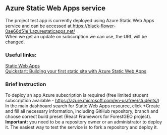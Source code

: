 ## Azure Static Web Apps service
The project test app is currently deployed using Azure Static Web Apps service
and can be accessed at https://black-flower-0ae66d51e.1.azurestaticapps.net/  
When we get an update on subscription we can use, the URL will be changed.  
  
### **Useful links:**  
[Static Web Apps](https://azure.microsoft.com/en-us/services/app-service/static/#overview)  
[Quickstart: Building your first static site with Azure Static Web Apps](https://docs.microsoft.com/en-us/azure/static-web-apps/getting-started?tabs=vanilla-javascript)

### **Brief Instruction**
To deploy an app Azure subscription is required (free limited student subscription available - https://azure.microsoft.com/en-us/free/students/)  
In the main dashboard search for Static Web Apps resource, click +Create and fill all necessary information, including GitHub repository, branch
and choose correct build preset (React Framework for ForestGEO project).  
**Important:** you need to be a repository owner or an administrator to deploy it. The easiest way to test the service is to fork a repository and deploy it.